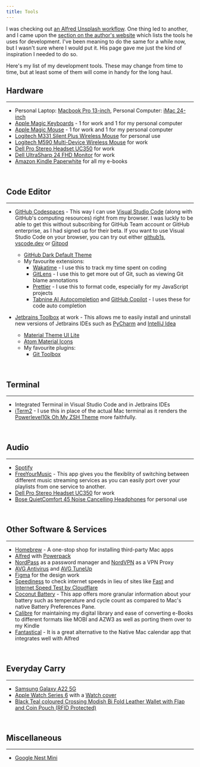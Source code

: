 ```yaml
---
title: Tools
---
```


I was checking out [an Alfred Unsplash workflow](https://www.alfredworkflows.store/workflows/unsplash). One thing led to another, and I came upon the [section on the author's website](https://www.adamdehaven.com/uses/) which lists the tools he uses for development. I've been meaning to do the same for a while now, but I wasn't sure where I would put it. His page gave me just the kind of inspiration I needed to do so.

Here's my list of my development tools. These may change from time to time, but at least some of them will come in handy for the long haul.

## Hardware
---
- Personal Laptop: [Macbook Pro 13-inch](https://www.apple.com/sg/macbook-pro-13/), Personal Computer: [iMac 24-inch](https://www.apple.com/sg/imac-24/)
- [Apple Magic Keyboards](https://www.apple.com/sg/shop/product/MK2A3ZA/A/magic-keyboard-us-english) - 1 for work and 1 for my personal computer
- [Apple Magic Mouse](https://www.apple.com/sg/shop/product/MK2E3ZA/A/magic-mouse-white-multi-touch-surface) - 1 for work and 1 for my personal computer
- [Logitech M331 Silent Plus Wireless Mouse](https://www.logitech.com/en-sg/products/mice/m331-silent-plus-mouse.910-004915.html) for personal use
- [Logitech M590 Multi-Device Wireless Mouse](https://www.logitech.com/en-sg/products/mice/m590-silent-wireless-mouse.910-005204.html) for work
- [Dell Pro Stereo Headset UC350](https://www.dell.com/support/home/en-sg/product-support/product/dell-pro-stereoheadset-uc350/overview) for work
- [Dell UltraSharp 24 FHD Monitor](https://www.dell.com/en-sg/shop/dell-ultrasharp-24-monitor-u2422h/apd/210-azfe/monitors-monitor-accessories) for work
- [Amazon Kindle Paperwhite](https://www.amazon.sg/Kindle-Paperwhite-Waterproof-International-generation/dp/B07741S7Y8/ref=sr_1_6?crid=2Q5AXI3V7UA18&keywords=Kindle+Paperwhite&qid=1650682837&sprefix=kindle+paperwhi%2Caps%2C646&sr=8-6) for all my e-books

<br />

## Code Editor
---
- [GitHub Codespaces](https://github.com/features/codespaces) - This way I can use [Visual Studio Code](https://code.visualstudio.com/) (along with GitHub's computing resources) right from my browser. I was luckly to be able to get this without subscribing for GitHub Team account or GitHub enterprise, as I had signed up for their beta. If you want to use Visual Studio Code on your browser, you can try out either [github1s](https://github.com/conwnet/github1s), [vscode.dev](https://vscode.dev/) or [Gitpod](https://www.gitpod.io/)
    - [GitHub Dark Default Theme](https://marketplace.visualstudio.com/items?itemName=GitHub.github-vscode-theme)
    - My favourite extensions:
        - [Wakatime](https://wakatime.com/) - I use this to track my time spent on coding
        - [GitLens](https://www.gitkraken.com/gitlens) - I use this to get more out of Git, such as viewing Git blame annotations
        - [Prettier](https://prettier.io/docs/en/editors.html) - I use this to format code, especially for my JavaScript projects
        - [Tabnine AI Autocompletion](https://www.tabnine.com/install/vscode) and [GitHub Copilot](https://copilot.github.com/) - I uses these for code auto completion

- [Jetbrains Toolbox](https://www.jetbrains.com/toolbox-app/) at work - This allows me to easily install and uninstall new versions of Jetbrains IDEs such as [PyCharm](https://www.jetbrains.com/pycharm/) and [IntelliJ Idea](https://www.jetbrains.com/idea/)
    - [Material Theme UI Lite](https://plugins.jetbrains.com/plugin/12124-material-theme-ui-lite)
    - [Atom Material Icons](https://plugins.jetbrains.com/plugin/10044-atom-material-icons)
    - My favourite plugins:
        - [Git Toolbox](https://plugins.jetbrains.com/plugin/7499-gittoolbox)

<br />

## Terminal
---
- Integrated Terminal in Visual Studio Code and in Jetbrains IDEs
- [iTerm2](https://www.iterm2.com/) - I use this in place of the actual Mac terminal as it renders the [Powerlevel10k Oh My ZSH Theme](https://github.com/romkatv/powerlevel10k) more faithfully.

<br />

## Audio
---
- [Spotify](https://www.spotify.com)
- [FreeYourMusic](https://freeyourmusic.com/) - This app gives you the flexiblity of switching between different music streaming services as you can easily port over your playlists from one service to another.
- [Dell Pro Stereo Headset UC350](https://www.dell.com/support/home/en-sg/product-support/product/dell-pro-stereoheadset-uc350/overview) for work
- [Bose QuietComfort 45 Noise Cancelling Headphones](https://www.bose.com/en_us/products/headphones/noise_cancelling_headphones/quietcomfort-headphones-45.html#v=qc45_black) for personal use

<br />

## Other Software & Services
---
- [Homebrew](https://brew.sh) - A one-stop shop for installing third-party Mac apps
- [Alfred](https://www.alfredapp.com/) with [Powerpack](https://www.alfredapp.com/shop/)
- [NordPass](https://nordpass.com/) as a password manager and [NordVPN](https://nordvpn.com/) as a VPN Proxy
- [AVG Antivirus](https://www.avg.com/en-us/free-antivirus-download#mac) and [AVG TuneUp](https://www.avg.com/en-us/avg-pctuneup#mac)
- [Figma](https://www.figma.com/) for the design work
- [Speediness](https://sindresorhus.com/speediness) to check internet speeds in lieu of sites like [Fast](https://fast.com/) and [Internet Speed Test by Cloudflare](https://speed.cloudflare.com/)
- [Coconut Battery](https://www.coconut-flavour.com/coconutbattery/) - This app offers more granular information about your battery such as temperature and cycle count as compared to Mac's native Battery Preferences Pane.
- [Calibre](https://calibre-ebook.com/) for maintaining my digital library and ease of converting e-Books to different formats like MOBI and AZW3 as well as porting them over to my Kindle
- [Fantastical](https://flexibits.com/fantastical) - It is a great alternative to the Native Mac calendar app that integrates well with Alfred

<br />

## Everyday Carry
---
- [Samsung Galaxy A22 5G](https://www.samsung.com/uk/smartphones/galaxy-a/galaxy-a22-5g-gray-64gb-sm-a226bzaueua/)
- [Apple Watch Series 6](https://www.apple.com/lae/apple-watch-series-6/) with a [Watch cover](https://shopee.sg/-SG-for-Apple-Watch-Case-with-HD-Screen-Protector-for-iWatch-Series-7-6-5-4-3-2-1-SE-i.368100296.8713537659?sp_atk=e4866b8c-1acb-47d9-9d6b-7444604a0f0f)
- [Black Teal coloured Crossing Modish Bi Fold Leather Wallet with Flap and Coin Pouch (RFID Protected)](https://thewalletshop.com/product/crossing-modish-bi-fold-leather-wallet-with-flap-and-coin-pouch-rfid-black-teal/)

<br />

## Miscellaneous
---
- [Google Nest Mini](https://store.google.com/sg/product/google_nest_mini?pli=1&hl=en-GB)